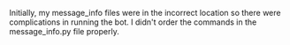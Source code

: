 Initially, my message_info files were in the incorrect 
location so there were complications in running the bot. 
I didn't order the commands in the message_info.py 
file properly.
